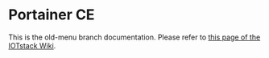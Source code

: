 # Portainer CE

This is the old-menu branch documentation. Please refer to [this page of the IOTstack Wiki](https://sensorsiot.github.io/IOTstack/Containers/Portainer-ce/).
